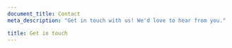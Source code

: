 ```yaml
---
document_title: Contact
meta_description: "Get in touch with us! We'd love to hear from you."

title: Get in touch
---
```

